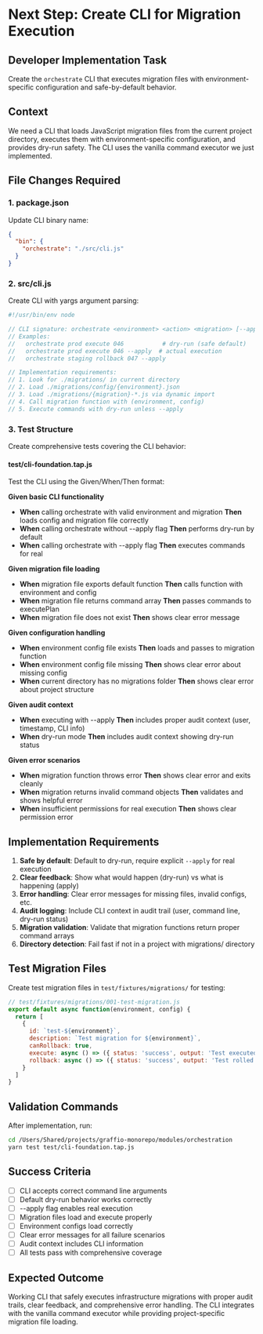 # Next Step: Create CLI for Migration Execution

## Developer Implementation Task

Create the `orchestrate` CLI that executes migration files with environment-specific configuration and safe-by-default behavior.

## Context

We need a CLI that loads JavaScript migration files from the current project directory, executes them with environment-specific configuration, and provides dry-run safety. The CLI uses the vanilla command executor we just implemented.

## File Changes Required

### 1. package.json
Update CLI binary name:
```json
{
  "bin": {
    "orchestrate": "./src/cli.js"
  }
}
```

### 2. src/cli.js
Create CLI with yargs argument parsing:

```javascript
#!/usr/bin/env node

// CLI signature: orchestrate <environment> <action> <migration> [--apply]
// Examples:
//   orchestrate prod execute 046           # dry-run (safe default)
//   orchestrate prod execute 046 --apply  # actual execution  
//   orchestrate staging rollback 047 --apply

// Implementation requirements:
// 1. Look for ./migrations/ in current directory
// 2. Load ./migrations/config/{environment}.json
// 3. Load ./migrations/{migration}-*.js via dynamic import
// 4. Call migration function with (environment, config)
// 5. Execute commands with dry-run unless --apply
```

### 3. Test Structure
Create comprehensive tests covering the CLI behavior:

#### test/cli-foundation.tap.js
Test the CLI using the Given/When/Then format:

**Given basic CLI functionality**
- **When** calling orchestrate with valid environment and migration **Then** loads config and migration file correctly
- **When** calling orchestrate without --apply flag **Then** performs dry-run by default
- **When** calling orchestrate with --apply flag **Then** executes commands for real

**Given migration file loading**
- **When** migration file exports default function **Then** calls function with environment and config
- **When** migration file returns command array **Then** passes commands to executePlan
- **When** migration file does not exist **Then** shows clear error message

**Given configuration handling**
- **When** environment config file exists **Then** loads and passes to migration function
- **When** environment config file missing **Then** shows clear error about missing config
- **When** current directory has no migrations folder **Then** shows clear error about project structure

**Given audit context**
- **When** executing with --apply **Then** includes proper audit context (user, timestamp, CLI info)
- **When** dry-run mode **Then** includes audit context showing dry-run status

**Given error scenarios**
- **When** migration function throws error **Then** shows clear error and exits cleanly
- **When** migration returns invalid command objects **Then** validates and shows helpful error
- **When** insufficient permissions for real execution **Then** shows clear permission error

## Implementation Requirements

1. **Safe by default**: Default to dry-run, require explicit `--apply` for real execution
2. **Clear feedback**: Show what would happen (dry-run) vs what is happening (apply)  
3. **Error handling**: Clear error messages for missing files, invalid configs, etc.
4. **Audit logging**: Include CLI context in audit trail (user, command line, dry-run status)
5. **Migration validation**: Validate that migration functions return proper command arrays
6. **Directory detection**: Fail fast if not in a project with migrations/ directory

## Test Migration Files

Create test migration files in `test/fixtures/migrations/` for testing:

```javascript
// test/fixtures/migrations/001-test-migration.js
export default async function(environment, config) {
  return [
    {
      id: `test-${environment}`,
      description: `Test migration for ${environment}`,
      canRollback: true,
      execute: async () => ({ status: 'success', output: 'Test executed' }),
      rollback: async () => ({ status: 'success', output: 'Test rolled back' })
    }
  ]
}
```

## Validation Commands

After implementation, run:
```bash
cd /Users/Shared/projects/graffio-monorepo/modules/orchestration
yarn test test/cli-foundation.tap.js
```

## Success Criteria

- [ ] CLI accepts correct command line arguments
- [ ] Default dry-run behavior works correctly
- [ ] --apply flag enables real execution
- [ ] Migration files load and execute properly
- [ ] Environment configs load correctly
- [ ] Clear error messages for all failure scenarios
- [ ] Audit context includes CLI information
- [ ] All tests pass with comprehensive coverage

## Expected Outcome

Working CLI that safely executes infrastructure migrations with proper audit trails, clear feedback, and comprehensive error handling. The CLI integrates with the vanilla command executor while providing project-specific migration file loading.